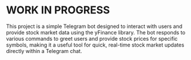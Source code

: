# **WORK IN PROGRESS**
This project is a simple Telegram bot designed to interact with users and provide stock market data using the yFinance library. The bot responds to various commands to greet users and provide stock prices for specific symbols, making it a useful tool for quick, real-time stock market updates directly within a Telegram chat.
